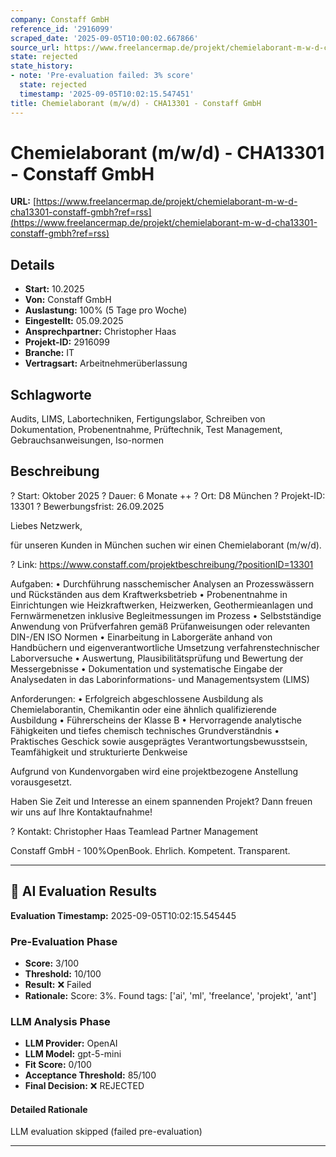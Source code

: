 ```yaml
---
company: Constaff GmbH
reference_id: '2916099'
scraped_date: '2025-09-05T10:00:02.667866'
source_url: https://www.freelancermap.de/projekt/chemielaborant-m-w-d-cha13301-constaff-gmbh?ref=rss
state: rejected
state_history:
- note: 'Pre-evaluation failed: 3% score'
  state: rejected
  timestamp: '2025-09-05T10:02:15.547451'
title: Chemielaborant (m/w/d) - CHA13301 - Constaff GmbH
---
```



# Chemielaborant (m/w/d) - CHA13301 - Constaff GmbH
**URL:** [https://www.freelancermap.de/projekt/chemielaborant-m-w-d-cha13301-constaff-gmbh?ref=rss](https://www.freelancermap.de/projekt/chemielaborant-m-w-d-cha13301-constaff-gmbh?ref=rss)
## Details
- **Start:** 10.2025
- **Von:** Constaff GmbH
- **Auslastung:** 100% (5 Tage pro Woche)
- **Eingestellt:** 05.09.2025
- **Ansprechpartner:** Christopher Haas
- **Projekt-ID:** 2916099
- **Branche:** IT
- **Vertragsart:** Arbeitnehmerüberlassung

## Schlagworte
Audits, LIMS, Labortechniken, Fertigungslabor, Schreiben von Dokumentation, Probenentnahme, Prüftechnik, Test Management, Gebrauchsanweisungen, Iso-normen

## Beschreibung
? Start: Oktober 2025 ? Dauer: 6 Monate ++ ? Ort: D8 München ? Projekt-ID: 13301
? Bewerbungsfrist: 26.09.2025

Liebes Netzwerk,

für unseren Kunden in München suchen wir einen Chemielaborant (m/w/d).

? Link: https://www.constaff.com/projektbeschreibung/?positionID=13301

Aufgaben:
• Durchführung nasschemischer Analysen an Prozesswässern und Rückständen aus dem Kraftwerksbetrieb
• Probenentnahme in Einrichtungen wie Heizkraftwerken, Heizwerken, Geothermieanlagen und Fernwärmenetzen inklusive Begleitmessungen im Prozess
• Selbstständige Anwendung von Prüfverfahren gemäß Prüfanweisungen oder relevanten DIN-/EN ISO Normen
• Einarbeitung in Laborgeräte anhand von Handbüchern und eigenverantwortliche Umsetzung verfahrenstechnischer Laborversuche
• Auswertung, Plausibilitätsprüfung und Bewertung der Messergebnisse
• Dokumentation und systematische Eingabe der Analysedaten in das Laborinformations- und Managementsystem (LIMS)

Anforderungen:
• Erfolgreich abgeschlossene Ausbildung als Chemielaborantin, Chemikantin oder eine ähnlich qualifizierende Ausbildung
• Führerscheins der Klasse B
• Hervorragende analytische Fähigkeiten und tiefes chemisch technisches Grundverständnis
• Praktisches Geschick sowie ausgeprägtes Verantwortungsbewusstsein, Teamfähigkeit und strukturierte Denkweise

Aufgrund von Kundenvorgaben wird eine projektbezogene Anstellung vorausgesetzt.

Haben Sie Zeit und Interesse an einem spannenden Projekt?
Dann freuen wir uns auf Ihre Kontaktaufnahme!

? Kontakt:
Christopher Haas
Teamlead Partner Management

Constaff GmbH - 100%OpenBook. Ehrlich. Kompetent. Transparent.

---

## 🤖 AI Evaluation Results

**Evaluation Timestamp:** 2025-09-05T10:02:15.545445

### Pre-Evaluation Phase
- **Score:** 3/100
- **Threshold:** 10/100
- **Result:** ❌ Failed
- **Rationale:** Score: 3%. Found tags: ['ai', 'ml', 'freelance', 'projekt', 'ant']

### LLM Analysis Phase
- **LLM Provider:** OpenAI
- **LLM Model:** gpt-5-mini
- **Fit Score:** 0/100
- **Acceptance Threshold:** 85/100
- **Final Decision:** ❌ REJECTED

#### Detailed Rationale
LLM evaluation skipped (failed pre-evaluation)

---
